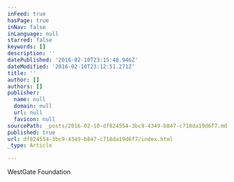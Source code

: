 ```yaml
---
inFeed: true
hasPage: true
inNav: false
inLanguage: null
starred: false
keywords: []
description: ''
datePublished: '2016-02-10T23:15:48.946Z'
dateModified: '2016-02-10T23:12:51.271Z'
title: ''
author: []
authors: []
publisher:
  name: null
  domain: null
  url: null
  favicon: null
sourcePath: _posts/2016-02-10-df824554-3bc9-4349-b847-c718da19d6f7.md
published: true
url: df824554-3bc9-4349-b847-c718da19d6f7/index.html
_type: Article

---
```

WestGate Foundation